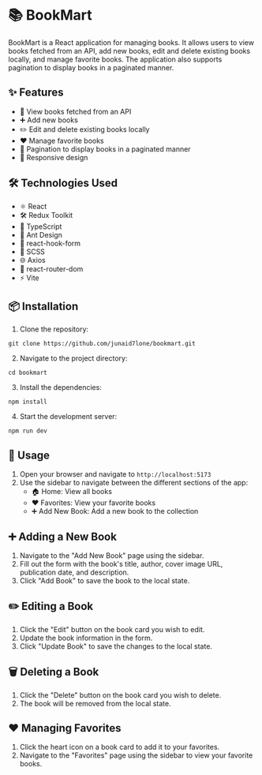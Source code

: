 # 📚 BookMart

BookMart is a React application for managing books. It allows users to view books fetched from an API, add new books, edit and delete existing books locally, and manage favorite books. The application also supports pagination to display books in a paginated manner.

## ✨ Features

- 📖 View books fetched from an API
- ➕ Add new books
- ✏️ Edit and delete existing books locally
- ❤️ Manage favorite books
- 📄 Pagination to display books in a paginated manner
- 📱 Responsive design

## 🛠️ Technologies Used

- ⚛️ React
- 🛠️ Redux Toolkit
- 📝 TypeScript
- 💅 Ant Design
- 🎣 react-hook-form
- 🎨 SCSS
- 🌐 Axios
- 🚦 react-router-dom
- ⚡ Vite

## 📦 Installation

1. Clone the repository:

`git clone https://github.com/junaid7lone/bookmart.git`

2. Navigate to the project directory:

`cd bookmart`

3. Install the dependencies:

`npm install`

4. Start the development server:

`npm run dev`

## 🚀 Usage

1. Open your browser and navigate to `http://localhost:5173`
2. Use the sidebar to navigate between the different sections of the app:
   - 🏠 Home: View all books
   - ❤️ Favorites: View your favorite books
   - ➕ Add New Book: Add a new book to the collection

## ➕ Adding a New Book

1. Navigate to the "Add New Book" page using the sidebar.
2. Fill out the form with the book's title, author, cover image URL, publication date, and description.
3. Click "Add Book" to save the book to the local state.

## ✏️ Editing a Book

1. Click the "Edit" button on the book card you wish to edit.
2. Update the book information in the form.
3. Click "Update Book" to save the changes to the local state.

## 🗑️ Deleting a Book

1. Click the "Delete" button on the book card you wish to delete.
2. The book will be removed from the local state.

## ❤️ Managing Favorites

1. Click the heart icon on a book card to add it to your favorites.
2. Navigate to the "Favorites" page using the sidebar to view your favorite books.
